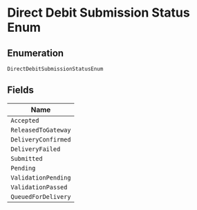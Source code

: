 
# Direct Debit Submission Status Enum

## Enumeration

`DirectDebitSubmissionStatusEnum`

## Fields

| Name |
|  --- |
| `Accepted` |
| `ReleasedToGateway` |
| `DeliveryConfirmed` |
| `DeliveryFailed` |
| `Submitted` |
| `Pending` |
| `ValidationPending` |
| `ValidationPassed` |
| `QueuedForDelivery` |


